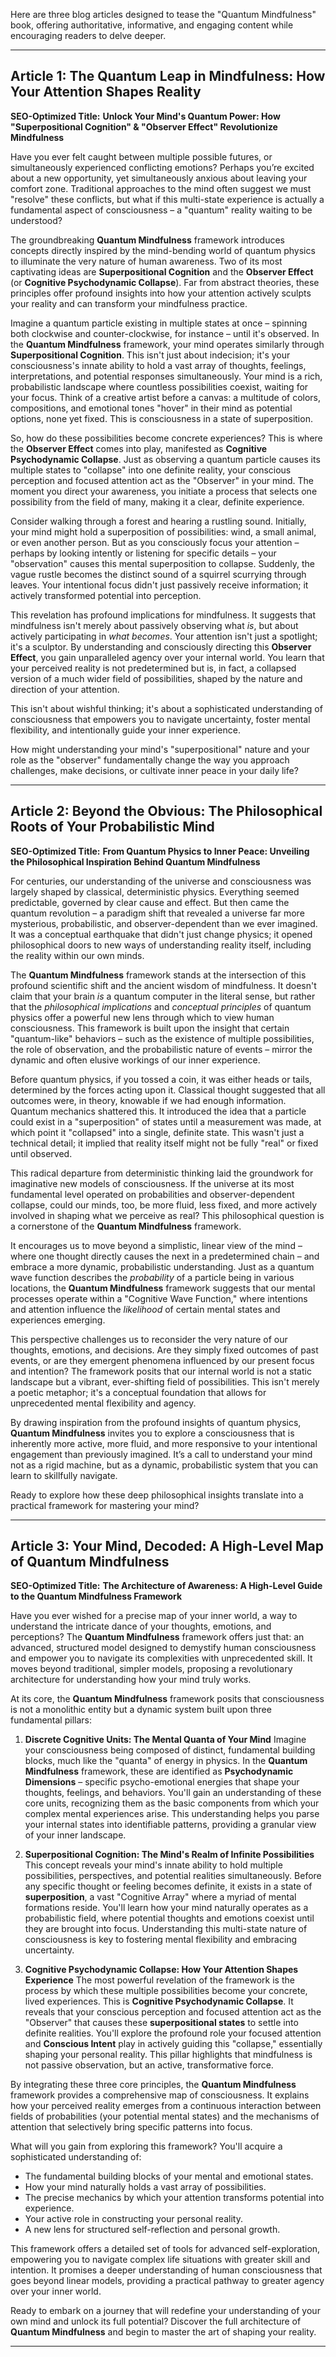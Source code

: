 Here are three blog articles designed to tease the "Quantum Mindfulness" book, offering authoritative, informative, and engaging content while encouraging readers to delve deeper.

---

## Article 1: The Quantum Leap in Mindfulness: How Your Attention Shapes Reality

**SEO-Optimized Title:** **Unlock Your Mind's Quantum Power: How "Superpositional Cognition" & "Observer Effect" Revolutionize Mindfulness**

Have you ever felt caught between multiple possible futures, or simultaneously experienced conflicting emotions? Perhaps you’re excited about a new opportunity, yet simultaneously anxious about leaving your comfort zone. Traditional approaches to the mind often suggest we must "resolve" these conflicts, but what if this multi-state experience is actually a fundamental aspect of consciousness – a "quantum" reality waiting to be understood?

The groundbreaking **Quantum Mindfulness** framework introduces concepts directly inspired by the mind-bending world of quantum physics to illuminate the very nature of human awareness. Two of its most captivating ideas are **Superpositional Cognition** and the **Observer Effect** (or **Cognitive Psychodynamic Collapse**). Far from abstract theories, these principles offer profound insights into how your attention actively sculpts your reality and can transform your mindfulness practice.

Imagine a quantum particle existing in multiple states at once – spinning both clockwise and counter-clockwise, for instance – until it's observed. In the **Quantum Mindfulness** framework, your mind operates similarly through **Superpositional Cognition**. This isn't just about indecision; it's your consciousness's innate ability to hold a vast array of thoughts, feelings, interpretations, and potential responses simultaneously. Your mind is a rich, probabilistic landscape where countless possibilities coexist, waiting for your focus. Think of a creative artist before a canvas: a multitude of colors, compositions, and emotional tones "hover" in their mind as potential options, none yet fixed. This is consciousness in a state of superposition.

So, how do these possibilities become concrete experiences? This is where the **Observer Effect** comes into play, manifested as **Cognitive Psychodynamic Collapse**. Just as observing a quantum particle causes its multiple states to "collapse" into one definite reality, your conscious perception and focused attention act as the "Observer" in your mind. The moment you direct your awareness, you initiate a process that selects one possibility from the field of many, making it a clear, definite experience.

Consider walking through a forest and hearing a rustling sound. Initially, your mind might hold a superposition of possibilities: wind, a small animal, or even another person. But as you consciously focus your attention – perhaps by looking intently or listening for specific details – your "observation" causes this mental superposition to collapse. Suddenly, the vague rustle becomes the distinct sound of a squirrel scurrying through leaves. Your intentional focus didn't just passively receive information; it actively transformed potential into perception.

This revelation has profound implications for mindfulness. It suggests that mindfulness isn't merely about passively observing what *is*, but about actively participating in *what becomes*. Your attention isn't just a spotlight; it's a sculptor. By understanding and consciously directing this **Observer Effect**, you gain unparalleled agency over your internal world. You learn that your perceived reality is not predetermined but is, in fact, a collapsed version of a much wider field of possibilities, shaped by the nature and direction of your attention.

This isn't about wishful thinking; it's about a sophisticated understanding of consciousness that empowers you to navigate uncertainty, foster mental flexibility, and intentionally guide your inner experience.

How might understanding your mind's "superpositional" nature and your role as the "observer" fundamentally change the way you approach challenges, make decisions, or cultivate inner peace in your daily life?

---

## Article 2: Beyond the Obvious: The Philosophical Roots of Your Probabilistic Mind

**SEO-Optimized Title:** **From Quantum Physics to Inner Peace: Unveiling the Philosophical Inspiration Behind Quantum Mindfulness**

For centuries, our understanding of the universe and consciousness was largely shaped by classical, deterministic physics. Everything seemed predictable, governed by clear cause and effect. But then came the quantum revolution – a paradigm shift that revealed a universe far more mysterious, probabilistic, and observer-dependent than we ever imagined. It was a conceptual earthquake that didn't just change physics; it opened philosophical doors to new ways of understanding reality itself, including the reality within our own minds.

The **Quantum Mindfulness** framework stands at the intersection of this profound scientific shift and the ancient wisdom of mindfulness. It doesn't claim that your brain *is* a quantum computer in the literal sense, but rather that the *philosophical implications* and *conceptual principles* of quantum physics offer a powerful new lens through which to view human consciousness. This framework is built upon the insight that certain "quantum-like" behaviors – such as the existence of multiple possibilities, the role of observation, and the probabilistic nature of events – mirror the dynamic and often elusive workings of our inner experience.

Before quantum physics, if you tossed a coin, it was either heads or tails, determined by the forces acting upon it. Classical thought suggested that all outcomes were, in theory, knowable if we had enough information. Quantum mechanics shattered this. It introduced the idea that a particle could exist in a "superposition" of states until a measurement was made, at which point it "collapsed" into a single, definite state. This wasn't just a technical detail; it implied that reality itself might not be fully "real" or fixed until observed.

This radical departure from deterministic thinking laid the groundwork for imaginative new models of consciousness. If the universe at its most fundamental level operated on probabilities and observer-dependent collapse, could our minds, too, be more fluid, less fixed, and more actively involved in shaping what we perceive as real? This philosophical question is a cornerstone of the **Quantum Mindfulness** framework.

It encourages us to move beyond a simplistic, linear view of the mind – where one thought directly causes the next in a predetermined chain – and embrace a more dynamic, probabilistic understanding. Just as a quantum wave function describes the *probability* of a particle being in various locations, the **Quantum Mindfulness** framework suggests that our mental processes operate within a "Cognitive Wave Function," where intentions and attention influence the *likelihood* of certain mental states and experiences emerging.

This perspective challenges us to reconsider the very nature of our thoughts, emotions, and decisions. Are they simply fixed outcomes of past events, or are they emergent phenomena influenced by our present focus and intention? The framework posits that our internal world is not a static landscape but a vibrant, ever-shifting field of possibilities. This isn't merely a poetic metaphor; it's a conceptual foundation that allows for unprecedented mental flexibility and agency.

By drawing inspiration from the profound insights of quantum physics, **Quantum Mindfulness** invites you to explore a consciousness that is inherently more active, more fluid, and more responsive to your intentional engagement than previously imagined. It’s a call to understand your mind not as a rigid machine, but as a dynamic, probabilistic system that you can learn to skillfully navigate.

Ready to explore how these deep philosophical insights translate into a practical framework for mastering your mind?

---

## Article 3: Your Mind, Decoded: A High-Level Map of Quantum Mindfulness

**SEO-Optimized Title:** **The Architecture of Awareness: A High-Level Guide to the Quantum Mindfulness Framework**

Have you ever wished for a precise map of your inner world, a way to understand the intricate dance of your thoughts, emotions, and perceptions? The **Quantum Mindfulness** framework offers just that: an advanced, structured model designed to demystify human consciousness and empower you to navigate its complexities with unprecedented skill. It moves beyond traditional, simpler models, proposing a revolutionary architecture for understanding how your mind truly works.

At its core, the **Quantum Mindfulness** framework posits that consciousness is not a monolithic entity but a dynamic system built upon three fundamental pillars:

1.  **Discrete Cognitive Units: The Mental Quanta of Your Mind**
    Imagine your consciousness being composed of distinct, fundamental building blocks, much like the "quanta" of energy in physics. In the **Quantum Mindfulness** framework, these are identified as **Psychodynamic Dimensions** – specific psycho-emotional energies that shape your thoughts, feelings, and behaviors. You'll gain an understanding of these core units, recognizing them as the basic components from which your complex mental experiences arise. This understanding helps you parse your internal states into identifiable patterns, providing a granular view of your inner landscape.

2.  **Superpositional Cognition: The Mind's Realm of Infinite Possibilities**
    This concept reveals your mind's innate ability to hold multiple possibilities, perspectives, and potential realities simultaneously. Before any specific thought or feeling becomes definite, it exists in a state of **superposition**, a vast "Cognitive Array" where a myriad of mental formations reside. You'll learn how your mind naturally operates as a probabilistic field, where potential thoughts and emotions coexist until they are brought into focus. Understanding this multi-state nature of consciousness is key to fostering mental flexibility and embracing uncertainty.

3.  **Cognitive Psychodynamic Collapse: How Your Attention Shapes Experience**
    The most powerful revelation of the framework is the process by which these multiple possibilities become your concrete, lived experiences. This is **Cognitive Psychodynamic Collapse**. It reveals that your conscious perception and focused attention act as the "Observer" that causes these **superpositional states** to settle into definite realities. You'll explore the profound role your focused attention and **Conscious Intent** play in actively guiding this "collapse," essentially shaping your personal reality. This pillar highlights that mindfulness is not passive observation, but an active, transformative force.

By integrating these three core principles, the **Quantum Mindfulness** framework provides a comprehensive map of consciousness. It explains how your perceived reality emerges from a continuous interaction between fields of probabilities (your potential mental states) and the mechanisms of attention that selectively bring specific patterns into focus.

What will you gain from exploring this framework? You'll acquire a sophisticated understanding of:
*   The fundamental building blocks of your mental and emotional states.
*   How your mind naturally holds a vast array of possibilities.
*   The precise mechanics by which your attention transforms potential into experience.
*   Your active role in constructing your personal reality.
*   A new lens for structured self-reflection and personal growth.

This framework offers a detailed set of tools for advanced self-exploration, empowering you to navigate complex life situations with greater skill and intention. It promises a deeper understanding of human consciousness that goes beyond linear models, providing a practical pathway to greater agency over your inner world.

Ready to embark on a journey that will redefine your understanding of your own mind and unlock its full potential? Discover the full architecture of **Quantum Mindfulness** and begin to master the art of shaping your reality.

---